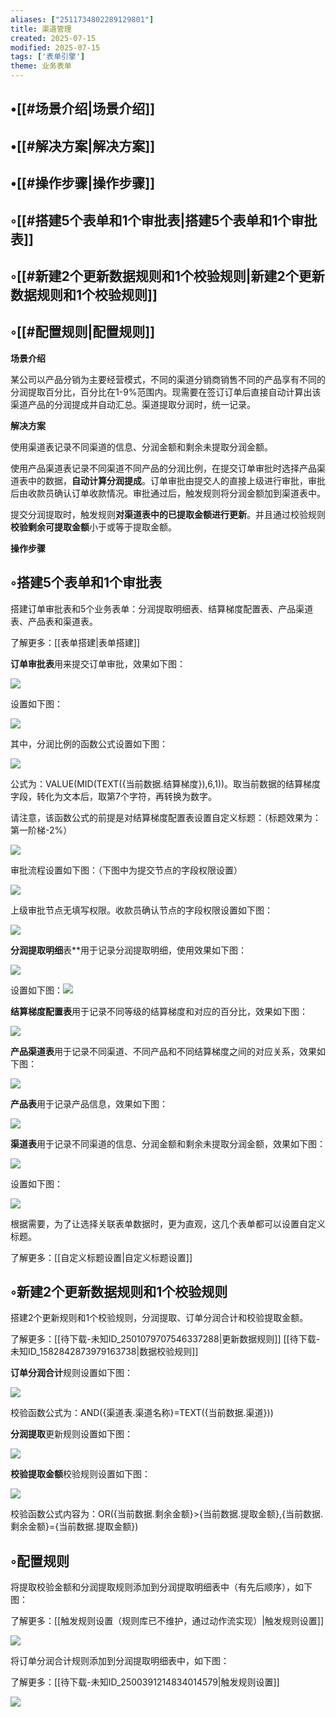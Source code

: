 ```yaml
---
aliases: ["2511734802289129801"]
title: 渠道管理
created: 2025-07-15
modified: 2025-07-15
tags: ['表单引擎']
theme: 业务表单
---
```


## •[[#场景介绍|场景介绍]]

## •[[#解决方案|解决方案]]

## •[[#操作步骤|操作步骤]]

## ◦[[#搭建5个表单和1个审批表|搭建5个表单和1个审批表]]

## ◦[[#新建2个更新数据规则和1个校验规则|新建2个更新数据规则和1个校验规则]]

## ◦[[#配置规则|配置规则]]

**场景介绍**

某公司以产品分销为主要经营模式，不同的渠道分销商销售不同的产品享有不同的分润提取百分比，百分比在1-9%范围内。现需要在签订订单后直接自动计算出该渠道产品的分润提成并自动汇总。渠道提取分润时，统一记录。

**解决方案**

使用渠道表记录不同渠道的信息、分润金额和剩余未提取分润金额。

使用产品渠道表记录不同渠道不同产品的分润比例，在提交订单审批时选择产品渠道表中的数据，**自动计算分润提成**。订单审批由提交人的直接上级进行审批，审批后由收款员确认订单收款情况。审批通过后，触发规则将分润金额加到渠道表中。

提交分润提取时，触发规则**对渠道表中的已提取金额进行更新**。并且通过校验规则**校验剩余可提取金额**小于或等于提取金额。

**操作步骤**

## ◦搭建5个表单和1个审批表

搭建订单审批表和5个业务表单：分润提取明细表、结算梯度配置表、产品渠道表、产品表和渠道表。

了解更多：[[表单搭建|表单搭建]]

**订单审批表**用来提交订单审批，效果如下图：

![](d5abafc390c0fa150dac6999ab1d5215.jpg)

设置如下图：

![](db5c295a49ac73ca6d573ac18ec5e93a.jpg)

其中，分润比例的函数公式设置如下图：

![](61ffca0540b89c93a37d4e19f50adc4d.jpg)

公式为：VALUE(MID(TEXT({当前数据.结算梯度}),6,1))。取当前数据的结算梯度字段，转化为文本后，取第7个字符，再转换为数字。

请注意，该函数公式的前提是对结算梯度配置表设置自定义标题：（标题效果为：第一阶梯-2%）

![](4268cb2fb498fac1b54867a12cbe77dc.jpg)

审批流程设置如下图：（下图中为提交节点的字段权限设置）

![](2e2dc84fd14c6c62f87b37f7b9f0c403.jpg)

上级审批节点无填写权限。收款员确认节点的字段权限设置如下图：

![](fcf26e5d2862a1aba22780018e261bcf.jpg)

**分润提取明细**表**用于记录分润提取明细，使用效果如下图：

![](afbe1f4b5d222f45e1feb46f6b3d8430.jpg)

设置如下图：![](286822e98234c58ee8cfdf512fc23ff4.jpg)

**结算梯度配置表**用于记录不同等级的结算梯度和对应的百分比，效果如下图：

![](ee647d17fd57e447f14cf7a4214abd2f.jpg)

**产品渠道表**用于记录不同渠道、不同产品和不同结算梯度之间的对应关系，效果如下图：

![](9a2a2a1709df9d69fe05a0f40afe13a9.jpg)

**产品表**用于记录产品信息，效果如下图：

![](59775f4e7d2789400eb8c38197210ed3.jpg)

**渠道表**用于记录不同渠道的信息、分润金额和剩余未提取分润金额，效果如下图：

![](575a141ed3f659b5ee3b24c53600007a.jpg)

设置如下图：

![](10f0b49d295c1c9e6186142e67a8300e.jpg)

根据需要，为了让选择关联表单数据时，更为直观，这几个表单都可以设置自定义标题。

了解更多：[[自定义标题设置|自定义标题设置]]

## ◦新建2个更新数据规则和1个校验规则

搭建2个更新规则和1个校验规则，分润提取、订单分润合计和校验提取金额。

了解更多：[[待下载-未知ID_2501079707546337288|更新数据规则]] [[待下载-未知ID_1582842873979163738|数据校验规则]]

**订单分润合计**规则设置如下图：

![](635df9d9402ff9fed5ba1503fe4831ef.jpg)

校验函数公式为：AND({渠道表.渠道名称}=TEXT({当前数据.渠道}))

**分润提取**更新规则设置如下图：

![](dec601890b2d44290260d533022e3ccd.jpg)

**校验提取金额**校验规则设置如下图：

![](7e00d48d19b2c2578a810130d714daf1.jpg)

校验函数公式内容为：OR({当前数据.剩余金额}>{当前数据.提取金额},{当前数据.剩余金额}={当前数据.提取金额})

## ◦配置规则

将提取校验金额和分润提取规则添加到分润提取明细表中（有先后顺序），如下图：

了解更多：[[触发规则设置（规则库已不维护，通过动作流实现）|触发规则设置]]

![](f7d17d6c3ade5bdfb8fbfea03facd138.jpg)

将订单分润合计规则添加到分润提取明细表中，如下图：

了解更多：[[待下载-未知ID_2500391214834014579|触发规则设置]]

![](34607099188560d0ae4350d20cc35849.jpg)